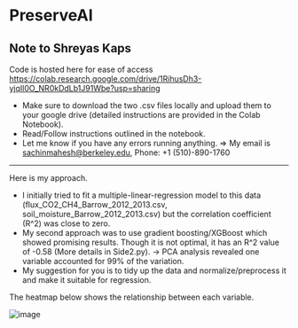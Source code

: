 # PreserveAI

Note to Shreyas Kaps
--------------------
Code is hosted here for ease of access
https://colab.research.google.com/drive/1RihusDh3-yjqIl0O_NR0kDdLb1J91Wbe?usp=sharing

- Make sure to download the two .csv files locally and upload them to your google drive (detailed instructions are provided in the Colab Notebook).
- Read/Follow instructions outlined in the notebook.
- Let me know if you have any errors running anything.
    => My email is sachinmahesh@berkeley.edu, Phone: +1 (510)-890-1760    

--------------------
Here is my approach.

- I initially tried to fit a multiple-linear-regression model to this data (flux_CO2_CH4_Barrow_2012_2013.csv, soil_moisture_Barrow_2012_2013.csv) but the correlation coefficient (R^2) was close to zero. 
- My second approach was to use gradient boosting/XGBoost which showed promising results. Though it is not optimal, it has an R^2 value of -0.58 (More details in Side2.py).
    -> PCA analysis revealed one variable accounted for 99% of the variation. 
- My suggestion for you is to tidy up the data and normalize/preprocess it and make it suitable for regression. 

The heatmap below shows the relationship between each variable.


![image](https://github.com/user-attachments/assets/49f7116f-d7a5-4198-90d1-97fcfd1584c7)
